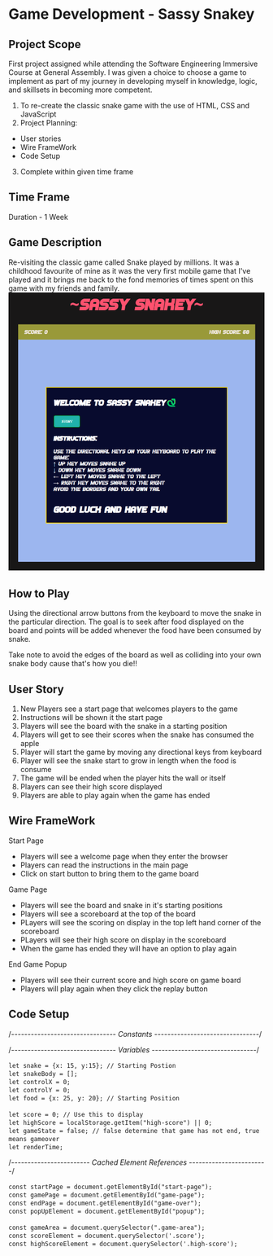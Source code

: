 # Game Development - Sassy Snakey

## Project Scope
First project assigned while attending the Software Engineering Immersive Course at General Assembly. I was given a choice to choose a game to implement as part of my journey in developing myself in knowledge, logic, and skillsets in becoming more competent. 

1. To re-create the classic snake game with the use of HTML, CSS and JavaScript
2. Project Planning:
  - User stories
  - Wire FrameWork
  - Code Setup
3. Complete within given time frame 

## Time Frame
Duration - 1 Week 

## Game Description
Re-visiting the classic game called Snake played by millions. It was a childhood favourite of mine as it was the very first mobile game that I've played and it brings me back to the fond memories of times spent on this game with my friends and family.
![Snake Homepage](/SassySnake.png)

## How to Play
Using the directional arrow buttons from the keyboard to move the snake in the particular direction. The goal is to seek after food displayed on the board and points will be added whenever the food have been consumed by snake.

Take note to avoid the edges of the board as well as colliding into your own snake body cause that's how you die!!

## User Story
1) New Players see a start page that welcomes players to the game
2) Instructions will be shown it the start page
3) Players will see the board with the snake in a starting position
4) Players will get to see their scores when the snake has consumed the apple
5) Player will start the game by moving any directional keys from keyboard
6) Player will see the snake start to grow in length when the food is consume
7) The game will be ended when the player hits the wall or itself
8) Players can see their high score displayed
9) Players are able to play again when the game has ended

## Wire FrameWork
Start Page
- Players will see a welcome page when they enter the browser
- Players can read the instructions in the main page
- Click on start button to bring them to the game board

Game Page
- Players will see the board and snake in it's starting positions
- Players will see a scoreboard at the top of the board
- PLayers will see the scoring on display in the top left hand corner of the scoreboard
- PLayers will see their high score on display in the scoreboard
- When the game has ended they will have an option to play again

End Game Popup
- Players will see their current score and high score on game board
- Players will play again when they click the replay button


## Code Setup
/*-------------------------------- Constants --------------------------------*/

/*-------------------------------- Variables --------------------------------*/
```
let snake = {x: 15, y:15}; // Starting Postion
let snakeBody = [];
let controlX = 0;
let controlY = 0;
let food = {x: 25, y: 20}; // Starting Position

let score = 0; // Use this to display 
let highScore = localStorage.getItem("high-score") || 0;
let gameState = false; // false determine that game has not end, true means gameover
let renderTime;
```
/*------------------------ Cached Element References ------------------------*/
```
const startPage = document.getElementById("start-page");
const gamePage = document.getElementById("game-page");
const endPage = document.getElementById("game-over");
const popUpElement = document.getElementById("popup");

const gameArea = document.querySelector(".game-area");
const scoreElement = document.querySelector('.score');
const highScoreElement = document.querySelector('.high-score');
```
